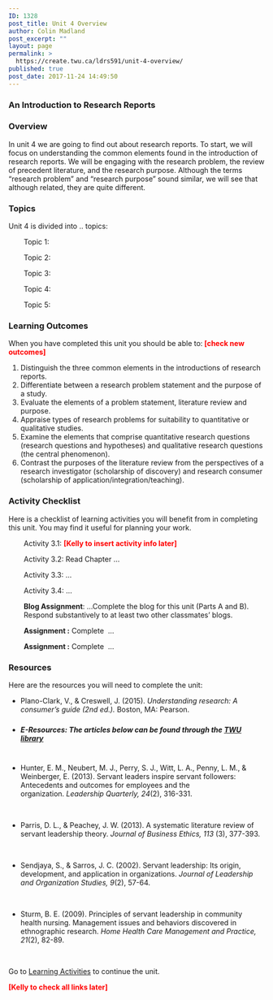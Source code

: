 ```yaml
---
ID: 1328
post_title: Unit 4 Overview
author: Colin Madland
post_excerpt: ""
layout: page
permalink: >
  https://create.twu.ca/ldrs591/unit-4-overview/
published: true
post_date: 2017-11-24 14:49:50
---
```

<h3>An Introduction to Research Reports</h3>
<h3>Overview</h3>
In unit 4 we are going to find out about research reports. To start, we will focus on understanding the common elements found in the introduction of research reports. We will be engaging with the research problem, the review of precedent literature, and the research purpose. Although the terms “research problem” and “research purpose” sound similar, we will see that although related, they are quite different.
<h3>Topics</h3>
Unit 4 is divided into .. topics:
<p style="padding-left: 30px;">Topic 1:</p>
<p style="padding-left: 30px;">Topic 2:</p>
<p style="padding-left: 30px;">Topic 3:</p>
<p style="padding-left: 30px;">Topic 4:</p>
<p style="padding-left: 30px;">Topic 5:</p>
<p style="padding-left: 30px;"></p>

<h3>Learning Outcomes</h3>
When you have completed this unit you should be able to:<strong> <span style="color: #ff0000;">[check new outcomes]</span></strong>
<ol>
 	<li>Distinguish the three common elements in the introductions of research reports.</li>
 	<li>Differentiate between a research problem statement and the purpose of a study.</li>
 	<li>Evaluate the elements of a problem statement, literature review and purpose.</li>
 	<li>Appraise types of research problems for suitability to quantitative or qualitative studies.</li>
 	<li>Examine the elements that comprise quantitative research questions (research questions and hypotheses) and qualitative research questions (the central phenomenon).</li>
 	<li>Contrast the purposes of the literature review from the perspectives of a research investigator (scholarship of discovery) and research consumer (scholarship of application/integration/teaching).</li>
</ol>
<h3>Activity Checklist</h3>
Here is a checklist of learning activities you will benefit from in completing this unit. You may find it useful for planning your work.
<p style="padding-left: 30px;">Activity 3.1:<span style="color: #ff0000;"> <strong>[Kelly to insert activity info later]</strong></span></p>
<p style="padding-left: 30px;">Activity 3.2: Read Chapter …</p>
<p style="padding-left: 30px;">Activity 3.3: …</p>
<p style="padding-left: 30px;">Activity 3.4: …</p>
<p style="padding-left: 30px;"><strong>Blog Assignment</strong>: …Complete the blog for this unit (Parts A and B). Respond substantively to at least two other classmates’ blogs.</p>
<p style="padding-left: 30px;"><strong>Assignment :</strong> Complete  …</p>
<p style="padding-left: 30px;"><strong>Assignment :</strong> Complete  …</p>
<p style="padding-left: 30px;"></p>

<h3>Resources</h3>
Here are the resources you will need to complete the unit:
<ul>
 	<li>Plano-Clark, V., &amp; Creswell, J. (2015). <em>Understanding research: A consumer’s guide (2nd ed.).</em> Boston, MA: Pearson.
<h5></h5>
</li>
 	<li>
<h5>E-Resources: The articles below can be found through the <a href="https://www.twu.ca/library">TWU library</a></h5>
&nbsp;</li>
 	<li>Hunter, E. M., Neubert, M. J., Perry, S. J., Witt, L. A., Penny, L. M., &amp; Weinberger, E. (2013). Servant leaders inspire servant followers: Antecedents and outcomes for employees and the organization. <em>Leadership Quarterly, 24</em>(2), 316-331.

&nbsp;</li>
 	<li>Parris, D. L., &amp; Peachey, J. W. (2013). A systematic literature review of servant leadership theory. <em>Journal of Business Ethics, 113</em> (3), 377-393.

&nbsp;</li>
 	<li>Sendjaya, S., &amp; Sarros, J. C. (2002). Servant leadership: Its origin, development, and application in organizations. <em>Journal of Leadership and Organization Studies, 9</em>(2), 57-64.

&nbsp;</li>
 	<li>Sturm, B. E. (2009). Principles of servant leadership in community health nursing. Management issues and behaviors discovered in ethnographic research. <em>Home Health Care Management and Practice, 21</em>(2), 82-89.</li>
</ul>
&nbsp;

Go to <a href="https://create.twu.ca/icandothis/2018/01/01/ldrs-591-unit-1/">Learning Activities</a> to continue the unit.

<span style="color: #ff0000;"><strong>[Kelly to check all links later]</strong></span>